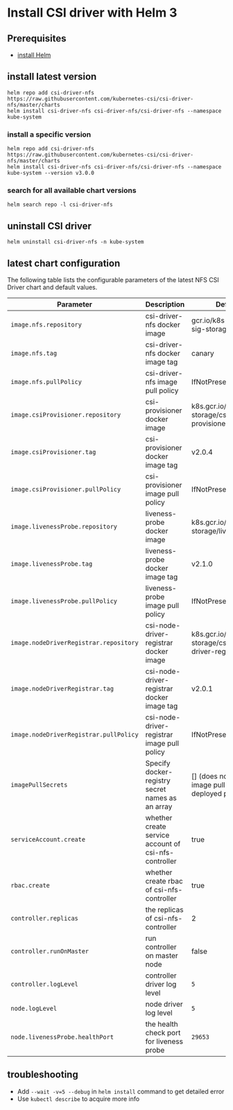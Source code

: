 # Install CSI driver with Helm 3

## Prerequisites
 - [install Helm](https://helm.sh/docs/intro/quickstart/#install-helm)

## install latest version
```console
helm repo add csi-driver-nfs https://raw.githubusercontent.com/kubernetes-csi/csi-driver-nfs/master/charts
helm install csi-driver-nfs csi-driver-nfs/csi-driver-nfs --namespace kube-system
```

### install a specific version
```console
helm repo add csi-driver-nfs https://raw.githubusercontent.com/kubernetes-csi/csi-driver-nfs/master/charts
helm install csi-driver-nfs csi-driver-nfs/csi-driver-nfs --namespace kube-system --version v3.0.0
```

### search for all available chart versions
```console
helm search repo -l csi-driver-nfs
```

## uninstall CSI driver
```console
helm uninstall csi-driver-nfs -n kube-system
```

## latest chart configuration

The following table lists the configurable parameters of the latest NFS CSI Driver chart and default values.

| Parameter                                         | Description                                                | Default                                                           |
|---------------------------------------------------|------------------------------------------------------------|-------------------------------------------------------------------|
| `image.nfs.repository`                            | csi-driver-nfs docker image                                | gcr.io/k8s-staging-sig-storage/nfsplugin                          |
| `image.nfs.tag`                                   | csi-driver-nfs docker image tag                            | canary                                                |
| `image.nfs.pullPolicy`                            | csi-driver-nfs image pull policy                           | IfNotPresent                                                      |
| `image.csiProvisioner.repository`                 | csi-provisioner docker image                               | k8s.gcr.io/sig-storage/csi-provisioner                            |
| `image.csiProvisioner.tag`                        | csi-provisioner docker image tag                           | v2.0.4                                                            |
| `image.csiProvisioner.pullPolicy`                 | csi-provisioner image pull policy                          | IfNotPresent                                                      |
| `image.livenessProbe.repository`                  | liveness-probe docker image                                | k8s.gcr.io/sig-storage/livenessprobe                              |
| `image.livenessProbe.tag`                         | liveness-probe docker image tag                            | v2.1.0                                                            |
| `image.livenessProbe.pullPolicy`                  | liveness-probe image pull policy                           | IfNotPresent                                                      |
| `image.nodeDriverRegistrar.repository`            | csi-node-driver-registrar docker image                     | k8s.gcr.io/sig-storage/csi-node-driver-registrar                  |
| `image.nodeDriverRegistrar.tag`                   | csi-node-driver-registrar docker image tag                 | v2.0.1                                                            |
| `image.nodeDriverRegistrar.pullPolicy`            | csi-node-driver-registrar image pull policy                | IfNotPresent                                                      |
| `imagePullSecrets`                                | Specify docker-registry secret names as an array           | [] (does not add image pull secrets to deployed pods)                                                           |
| `serviceAccount.create`                           | whether create service account of csi-nfs-controller       | true                                                              |
| `rbac.create`                                     | whether create rbac of csi-nfs-controller                  | true                                                              |
| `controller.replicas`                             | the replicas of csi-nfs-controller                         | 2                                                                 |
| `controller.runOnMaster`                          | run controller on master node                              | false                                                             |
| `controller.logLevel`                             | controller driver log level                                                          |`5`                                                           |
| `node.logLevel`                                   | node driver log level                                                          |`5`                                                           |
| `node.livenessProbe.healthPort `                  | the health check port for liveness probe                    |`29653`                                                           |

## troubleshooting
 - Add `--wait -v=5 --debug` in `helm install` command to get detailed error
 - Use `kubectl describe` to acquire more info
